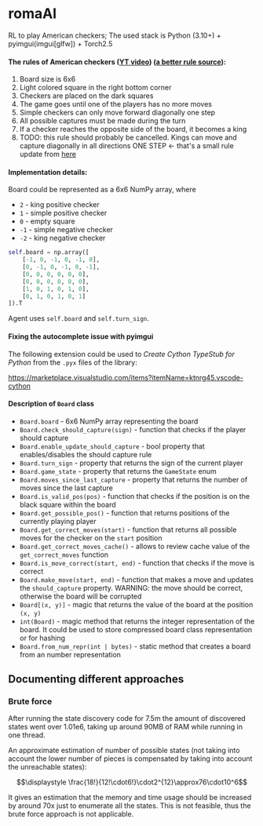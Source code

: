 # romaAI
RL to play American checkers;
The used stack is Python (3.10+) + pyimgui(imgui[glfw]) + Torch2.5

#### The rules of American checkers ([YT video](https://youtu.be/ScKIdStgAfU)) ([a better rule source](https://checkers.online/magazine/game/american-checkers-rules)):
1. Board size is 6x6
2. Light colored square in the right bottom corner
3. Checkers are placed on the dark squares
4. The game goes until one of the players has no more moves
5. Simple checkers can only move forward diagonally one step
6. All possible captures must be made during the turn
7. If a checker reaches the opposite side of the board, it becomes a king
8. TODO: this rule should probably be cancelled. Kings can move and capture diagonally in all directions ONE STEP <- that's a small rule update from [here](https://checkers.online/magazine/game/american-checkers-rules#:~:text=A%20king%20in,backward%20one%20square)

#### Implementation details:
Board could be represented as a 6x6 NumPy array, where
* `2` - king positive checker
* `1` - simple positive checker
* `0` - empty square
* `-1` - simple negative checker
* `-2` - king negative checker
```python
self.board = np.array([
	[-1, 0, -1, 0, -1, 0],
	[0, -1, 0, -1, 0, -1],
	[0, 0, 0, 0, 0, 0],
	[0, 0, 0, 0, 0, 0],
	[1, 0, 1, 0, 1, 0],
	[0, 1, 0, 1, 0, 1]
]).T
```

Agent uses `self.board` and `self.turn_sign`.

#### Fixing the autocomplete issue with pyimgui
The following extension could be used to *Create Cython TypeStub for Python* from the `.pyx` files of the library:

https://marketplace.visualstudio.com/items?itemName=ktnrg45.vscode-cython


#### Description of `Board` class
* `Board.board` - 6x6 NumPy array representing the board
* `Board.check_should_capture(sign)` - function that checks if the player should capture
* `Board.enable_update_should_capture` - bool property that enables/disables the should capture rule
* `Board.turn_sign` - property that returns the sign of the current player
* `Board.game_state` - property that returns the `GameState` enum
* `Board.moves_since_last_capture` - property that returns the number of moves since the last capture
* `Board.is_valid_pos(pos)` - function that checks if the position is on the black square within the board
* `Board.get_possible_pos()` - function that returns positions of the currently playing player
* `Board.get_correct_moves(start)` - function that returns all possible moves for the checker on the `start` position
* `Board.get_correct_moves_cache()` - allows to review cache value of the `get_correct_moves` function
* `Board.is_move_correct(start, end)` - function that checks if the move is correct
* `Board.make_move(start, end)` - function that makes a move and updates the `should_capture` property. WARNING: the move should be correct, otherwise the board will be corrupted
* `Board[(x, y)]` - magic that returns the value of the board at the position `(x, y)`
* `int(Board)` - magic method that returns the integer representation of the board. It could be used to store compressed board class representation or for hashing
* `Board.from_num_repr(int | bytes)` - static method that creates a board from an number representation

## Documenting different approaches
### Brute force
After running the state discovery code for 7.5m the amount of discovered states went over 1.01e6, taking up around 90MB of RAM while running in one thread.

An approximate estimation of number of possible states (not taking into account the lower number of pieces is compensated by taking into account the unreachable states):

$$\displaystyle \frac{18!}{12!\cdot6!}\cdot2^{12}\approx76\cdot10^6$$

It gives an estimation that the memory and time usage should be increased by around 70x just to enumerate all the states. This is not feasible, thus the brute force approach is not applicable.